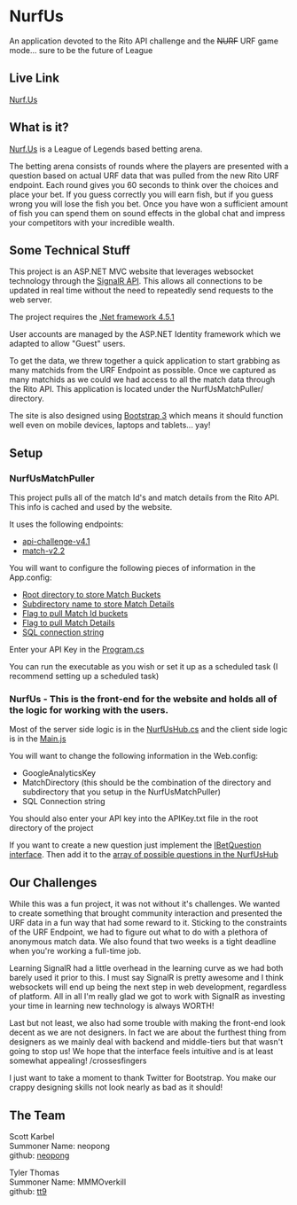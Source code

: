 # NurfUs
An application devoted to the Rito API challenge and the ~~NURF~~ URF game mode... sure to be the future of League

## Live Link

[Nurf.Us](http://Nurf.us)

## What is it?

[Nurf.Us](http://Nurf.us) is a League of Legends based betting arena.

The betting arena consists of rounds where the players are presented with a 
question based on actual URF data that was pulled from the new Rito URF endpoint.
Each round gives you 60 seconds to think over the choices and place your bet.
If you guess correctly you will earn fish, but if you guess wrong you will lose the fish you bet.
Once you have won a sufficient amount of fish you can spend them on sound effects in the
global chat and impress your competitors with your incredible wealth.

## Some Technical Stuff

This project is an ASP.NET MVC website that leverages websocket technology through
the [SignalR API](http://signalr.net/). This allows all connections to be
updated in real time without the need to repeatedly send requests to the web server.

The project requires the [.Net framework 4.5.1](http://www.microsoft.com/en-us/download/details.aspx?id=40779)

User accounts are managed by the ASP.NET Identity framework which we adapted to
allow "Guest" users.

To get the data, we threw together a quick application to start grabbing as many matchids
from the URF Endpoint as possible. Once we captured as many matchids as we could
we had access to all the match data through the Rito API. This application is 
located under the NurfUsMatchPuller/ directory.

The site is also designed using [Bootstrap 3](http://getbootstrap.com/) which means it should function
well even on mobile devices, laptops and tablets... yay!

## Setup

### NurfUsMatchPuller 

This project pulls all of the match Id's and match details from the Rito API. This info is cached and used by the website.

It uses the following endpoints:
* [api-challenge-v4.1](https://developer.riotgames.com/api/methods#!/980/3340)
* [match-v2.2](https://developer.riotgames.com/api/methods#!/967/3313)

You will want to configure the following pieces of information in the App.config:
* [Root directory to store Match Buckets](https://github.com/neopong/NurfUs/blob/master/NurfUsMatchPuller/NurfUsMatchPuller/App.config#L8)
* [Subdirectory name to store Match Details](https://github.com/neopong/NurfUs/blob/master/NurfUsMatchPuller/NurfUsMatchPuller/App.config#L9)
* [Flag to pull Match Id buckets](https://github.com/neopong/NurfUs/blob/master/NurfUsMatchPuller/NurfUsMatchPuller/App.config#L10)
* [Flag to pull Match Details](https://github.com/neopong/NurfUs/blob/master/NurfUsMatchPuller/NurfUsMatchPuller/App.config#L11)
* [SQL connection string](https://github.com/neopong/NurfUs/blob/master/NurfUsMatchPuller/NurfUsMatchPuller/App.config#L27)

Enter your API Key in the [Program.cs](https://github.com/neopong/NurfUs/blob/master/NurfUsMatchPuller/NurfUsMatchPuller/Program.cs#L20)

You can run the executable as you wish or set it up as a scheduled task (I recommend setting up a scheduled task)

### NurfUs - This is the front-end for the website and holds all of the logic for working with the users. 

Most of the server side logic is in the [NurfUsHub.cs](https://github.com/neopong/NurfUs/blob/master/NurfUs/NurfUs/Hubs/NurfUsHub.cs)
and the client side logic is in the [Main.js](https://github.com/neopong/NurfUs/blob/master/NurfUs/NurfUs/Scripts/Page/Main.js)

You will want to change the following information in the Web.config:
* GoogleAnalyticsKey
* MatchDirectory (this should be the combination of the directory and subdirectory that you setup in the NurfUsMatchPuller)
* SQL Connection string

You should also enter your API key into the APIKey.txt file in the root directory of the project

If you want to create a new question just implement the [IBetQuestion interface](https://github.com/neopong/NurfUs/blob/master/NurfUs/NurfUs/Classes/Betting/Questions/IBetQuestion.cs).
Then add it to the [array of possible questions in the NurfUsHub](https://github.com/neopong/NurfUs/blob/master/NurfUs/NurfUs/Hubs/NurfUsHub.cs#L69)

## Our Challenges

While this was a fun project, it was not without it's challenges. We wanted to
create something that brought community interaction and presented the URF data
in a fun way that had some reward to it. Sticking to the constraints of the URF 
Endpoint, we had to figure out what to do with a plethora of anonymous match data.
We also found that two weeks is a tight deadline when you're working a full-time job.

Learning SignalR had a little overhead in the learning curve as we had both barely used it prior to this.
I must say SignalR is pretty awesome and I think websockets will end up being the next step in web development, regardless of platform.
All in all I'm really glad we got to work with SignalR as investing your time in learning new technology is always WORTH!

Last but not least, we also had some trouble with making the front-end look decent as we are not designers.
In fact we are about the furthest thing from designers as we mainly deal with backend and middle-tiers but that wasn't going to stop us!
We hope that the interface feels intuitive and is at least somewhat appealing! /crossesfingers

I just want to take a moment to thank Twitter for Bootstrap. You make our crappy designing skills not look nearly as bad as it should!

## The Team

Scott Karbel 
<br />
	Summoner Name: neopong 
<br />
	github: [neopong](https://github.com/neopong)


Tyler Thomas 
<br />
	Summoner Name: MMMOverkill 
<br />
	github: [tt9](https://github.com/tt9)

